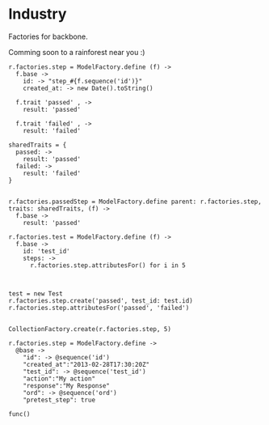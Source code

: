 Industry
========

Factories for backbone. 

Comming soon to a rainforest near you :)

    r.factories.step = ModelFactory.define (f) ->
      f.base -> 
        id: -> "step_#{f.sequence('id')}"
        created_at: -> new Date().toString()
    
      f.trait 'passed' , -> 
        result: 'passed'
    
      f.trait 'failed' , -> 
        result: 'failed'
    
    sharedTraits = {
      passed: ->
        result: 'passed'
      failed: ->
        result: 'failed'
    }
    
    
    r.factories.passedStep = ModelFactory.define parent: r.factories.step, traits: sharedTraits, (f) ->
      f.base ->
        result: 'passed'
        
    r.factories.test = ModelFactory.define (f) ->
      f.base -> 
        id: 'test_id'
        steps: ->
          r.factories.step.attributesFor() for i in 5
      
    
    
    test = new Test
    r.factories.step.create('passed', test_id: test.id)
    r.factories.step.attributesFor('passed', 'failed')
    
    
    CollectionFactory.create(r.factories.step, 5)
    
    r.factories.step = ModelFactory.define ->
      @base ->
        "id": -> @sequence('id')
        "created_at":"2013-02-28T17:30:20Z"
        "test_id": -> @sequence('test_id')
        "action":"My action"
        "response":"My Response"
        "ord": -> @sequence('ord')
        "pretest_step": true
    
    func()
    

